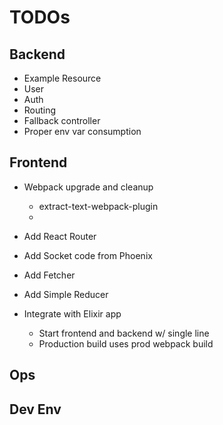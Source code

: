 # TODOs

## Backend

- Example Resource
- User
- Auth
- Routing
- Fallback controller
- Proper env var consumption

## Frontend

- Webpack upgrade and cleanup

  - extract-text-webpack-plugin
  -

- Add React Router
- Add Socket code from Phoenix
- Add Fetcher
- Add Simple Reducer

- Integrate with Elixir app

  - Start frontend and backend w/ single line
  - Production build uses prod webpack build

## Ops

## Dev Env
